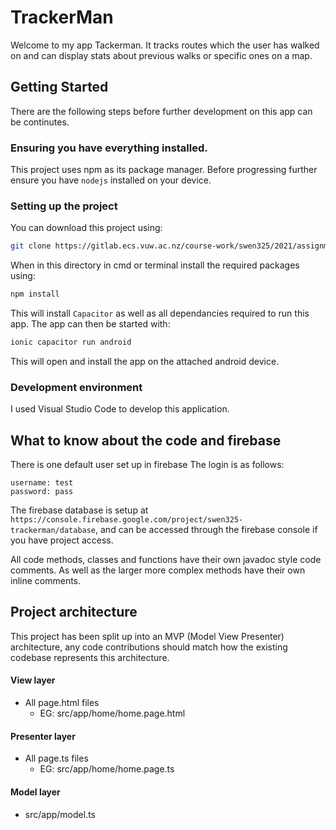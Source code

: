 # TrackerMan
Welcome to my app Tackerman. It tracks routes which the user has walked on and can display stats about previous walks or specific ones on a map.

## Getting Started
There are the following steps before further development on this app can be continutes.

### Ensuring you have everything installed.
This project uses npm as its package manager. Before progressing further ensure you have `nodejs` installed on your device.

### Setting up the project
You can download this project using:

```bash
git clone https://gitlab.ecs.vuw.ac.nz/course-work/swen325/2021/assignment2/hollywwill/assignment3.git
```

When in this directory in cmd or terminal install the required packages using:

```bash
npm install
```

This will install `Capacitor` as well as all dependancies required to run this app. The app can then be started with:

```bash
ionic capacitor run android
```

This will open and install the app on the attached android device.

### Development environment
I used Visual Studio Code to develop this application.

## What to know about the code and firebase
There is one default user set up in firebase The login is as follows:
```
username: test
password: pass
```

The firebase database is setup at `https://console.firebase.google.com/project/swen325-trackerman/database`, and can be accessed through the firebase console if you have project access.

All code methods, classes and functions have their own javadoc style code comments. As well as the larger more complex methods have their own inline comments.

## Project architecture
This project has been split up into an MVP (Model View Presenter) architecture, any code contributions should match how the existing codebase represents this architecture.

#### View layer 
- All page.html files
  - EG: src/app/home/home.page.html

#### Presenter layer 
- All page.ts files
  - EG: src/app/home/home.page.ts

#### Model layer
- src/app/model.ts
